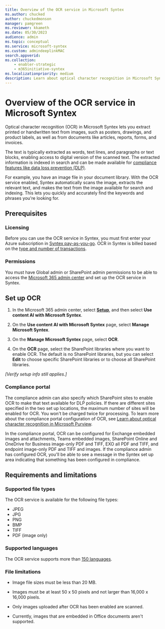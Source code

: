 ```yaml
---
title: Overview of the OCR service in Microsoft Syntex
ms.author: chucked
author: chuckedmonson
manager: pamgreen
ms.reviewer: kkameth
ms.date: 05/30/2023
audience: admin
ms.topic: conceptual
ms.service: microsoft-syntex
ms.custom: admindeeplinkMAC
search.appverid: 
ms.collection: 
    - enabler-strategic
    - m365initiative-syntex
ms.localizationpriority: medium
description: Learn about optical character recognition in Microsoft Syntex.
---
```


# Overview of the OCR service in Microsoft Syntex

Optical character recognition (OCR) in Microsoft Syntex lets you extract printed or handwritten text from images, such as posters, drawings, and product labels, as well as from documents like articles, reports, forms, and invoices.

The text is typically extracted as words, text lines, and paragraphs or text blocks, enabling access to digital version of the scanned text. The extracted information is indexed in search and can be made available for [compliance features like data loss prevention (DLP)](#compliance-center).

For example, you have an image file in your document library. With the OCR service enabled, Syntex automatically scans the image, extracts the relevant text, and makes the text from the image available for search and indexing. This lets you quickly and accurately find the keywords and phrases you're looking for.

## Prerequisites

### Licensing

Before you can use the OCR service in Syntex, you must first enter your Azure subscription in [Syntex pay-as-you-go](syntex-azure-billing.md). OCR in Syntex is billed based on the [type and number of transactions](syntex-pay-as-you-go-services.md). 

### Permissions

You must have Global admin or SharePoint admin permissions to be able to access the <a href="https://go.microsoft.com/fwlink/p/?linkid=2024339" target="_blank">Microsoft 365 admin center</a> and set up the OCR service in Syntex.

## Set up OCR

1. In the Microsoft 365 admin center, select <a href="https://go.microsoft.com/fwlink/p/?linkid=2171997" target="_blank">**Setup**</a>, and then select **Use content AI with Microsoft Syntex**.

2. On the **Use content AI with Microsoft Syntex** page, select **Manage Microsoft Syntex**. 

3. On the **Manage Microsoft Syntex** page, select **OCR**.

4. On the **OCR** page, select the SharePoint libraries where you want to enable OCR. The default is no SharePoint libraries, but you can select **Edit** to choose specific SharePoint libraries or to choose all SharePoint libraries.

*[Verify setup info still applies.]*

### Compliance portal

The compliance admin can also specify which SharePoint sites to enable OCR to make that text available for DLP policies. If there are different sites specified in the two set up locations, the maximum number of sites will be enabled for OCR. You won't be charged twice for processing. To learn more about the compliance portal configuration of OCR, see [Learn about optical character recognition in Microsoft Purview](https://learn.microsoft.com/en-us/microsoft-365/compliance/ocr-learn-about?view=o365-worldwide).

In the compliance portal, OCR can be configured for Exchange embedded images and attachments, Teams embedded images, SharePoint Online and OneDrive for Business image-only PDF and TIFF, EXO all PDF and TIFF, and endpoint image-only PDF and TIFF and images. If the compliance admin has configured OCR, you'll be able to see a message in the Syntex set up area indicating that something has been configured in compliance. 

## Requirements and limitations

### Supported file types

The OCR service is available for the following file types:

- JPEG
- JPG
- PNG
- BMP
- TIFF
- PDF (image only)

### Supported languages

The OCR service supports more than [150 languages](https://learn.microsoft.com/en-us/azure/cognitive-services/language-support).

### File limitations

- Image file sizes must be less than 20 MB.

- Images must be at least 50 x 50 pixels and not larger than 16,000 x 16,000 pixels.

- Only images uploaded after OCR has been enabled are scanned.

- Currently, images that are embedded in Office documents aren't supported.



 

 